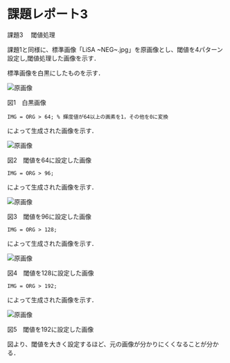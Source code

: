 # 課題レポート3
課題3 　閾値処理

課題1と同様に、標準画像「LiSA ~NEG~.jpg」を原画像とし、閾値を4パターン設定し,閾値処理した画像を示す．

標準画像を白黒にしたものを示す．

![原画像](https://github.com/ItsukiTakemura/image_processing/blob/master/image/kadai3_1.png?raw=true)

図1　白黒画像


`IMG = ORG > 64; % 輝度値が64以上の画素を1，その他を0に変換`

によって生成された画像を示す．

![原画像](https://github.com/ItsukiTakemura/image_processing/blob/master/image/kadai3_2.png?raw=true)

図2　閾値を64に設定した画像


`IMG = ORG > 96;`

によって生成された画像を示す．

![原画像](https://github.com/ItsukiTakemura/image_processing/blob/master/image/kadai3_3.png?raw=true)

図3　閾値を96に設定した画像


`IMG = ORG > 128;`

によって生成された画像を示す．

![原画像](https://github.com/ItsukiTakemura/image_processing/blob/master/image/kadai3_4.png?raw=true)

図4　閾値を128に設定した画像


`IMG = ORG > 192;`

によって生成された画像を示す．

![原画像](https://github.com/ItsukiTakemura/image_processing/blob/master/image/kadai3_5.png?raw=true)

図5　閾値を192に設定した画像


図より、閾値を大きく設定するほど、元の画像が分かりにくくなることが分かる．
